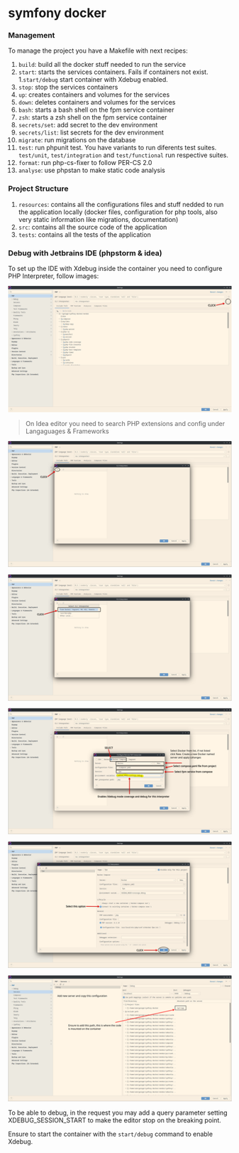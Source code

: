 # symfony docker

### Management

To manage the project you have a Makefile with next recipes:

1. `build`: build all the docker stuff needed to run the service
1. `start`: starts the services containers. Fails if containers not exist.
   1.`start/debug` start container with Xdebug enabled.
1. `stop`: stop the services containers
1. `up`: creates containers and volumes for the services
1. `down`: deletes containers and volumes for the services
1. `bash`: starts a bash shell on the fpm service container
1. `zsh`: starts a zsh shell on the fpm service container
1. `secrets/set`: add secret to the dev environment
1. `secrets/list`: list secrets for the dev environment
1. `migrate`: run migrations on the database
1. `test`: run phpunit test. You have variants to run diferents test suites. `test/unit`, `test/integration` and `test/functional` run respective suites.
1. `format`: run php-cs-fixer to follow PER-CS 2.0
1. `analyse`: use phpstan to make static code analysis

### Project Structure

1. `resources`: contains all the configurations files and stuff nedded to run the application locally (docker files, configuration for php tools, also very static information like migrations, documentation)
1. `src`: contains all the source code of the application
1. `tests`: contains all the tests of the application

### Debug with Jetbrains IDE (phpstorm & idea)

To set up the IDE with Xdebug inside the container you need to configure PHP Interpreter, follow images:

![step one](resources/docs/assets/step-one.png)

> On Idea editor you need to search PHP extensions and config under Langaguages & Frameworks

![step two](resources/docs/assets/step-two.png)

![step three](resources/docs/assets/step-three.png)

![step four](resources/docs/assets/step-four.png)

![setp five](resources/docs/assets/setp-five.png)

![step six](resources/docs/assets/step-six.png)

To be able to debug, in the request you may add a query parameter setting XDEBUG_SESSION_START to make the editor stop on
the breaking point.

Ensure to start the container with the `start/debug` command to enable Xdebug.
